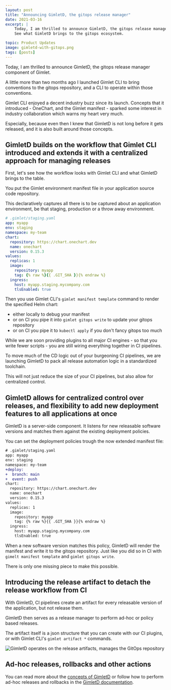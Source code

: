 ```yaml
---
layout: post
title: "Announcing GimletD, the gitops release manager"
date: 2021-03-16
excerpt: |
    Today, I am thrilled to announce GimletD, the gitops release manager component of Gimlet.
    See what GimletD brings to the gitops ecosystem.

topic: Product Updates
image: gimletd-with-gitops.png
tags: [posts]
---
```


Today, I am thrilled to announce GimletD, the gitops release manager component of Gimlet.

A little more than two months ago I launched Gimlet CLI to bring conventions to the gitops repository, and a CLI to operate within those conventions.

Gimlet CLI enjoyed a decent industry buzz since its launch. Concepts that it introduced - OneChart, and the Gimlet manifest - sparked some interest in industry collaboration which warns my heart very much.

Especially, because even then I knew that GimletD is not long before it gets released, and it is also built around those concepts.

## GimletD builds on the workflow that Gimlet CLI introduced and extends it with a centralized approach for managing releases

First, let's see how the workflow looks with Gimlet CLI and what GimletD brings to the table.

You put the Gimlet environment manifest file in your application source code repository.

This declaratively captures all there is to be captured about an application environment, be that staging, production or a throw away environment.

```yaml
# .gimlet/staging.yaml
app: myapp
env: staging
namespace: my-team
chart:
  repository: https://chart.onechart.dev
  name: onechart
  version: 0.15.3
values:
  replicas: 1
  image:
    repository: myapp
    tag: {% raw %}{{ .GIT_SHA }}{% endraw %}
  ingress:
    host: myapp.staging.mycompany.com
    tlsEnabled: true
```

Then you use Gimlet CLI's `gimlet manifest template` command to render the specified Helm chart:
- either locally to debug your manifest
- or on CI you pipe it into `gimlet gitops write` to update your gitops repository
- or on CI you pipe it to `kubectl apply` if you don't fancy gitops too much

While we are soon providing plugins to all major CI engines - so that you write fewer scripts - you are still wiring everything together in CI pipelines.

To move much of the CD logic out of your burgeoning CI pipelines, we are launching GimletD to pack all release automation logic in a standardized toolchain.

This will not just reduce the size of your CI pipelines, but also allow for centralized control.

## GimletD allows for centralized control over releases, and flexibility to add new deployment features to all applications at once

GimletD is a server-side component. It listens for new releasable software versions and matches them against the existing deployment policies.

You can set the deployment policies trough the now extended manifest file:

```diff
# .gimlet/staging.yaml
app: myapp
env: staging
namespace: my-team
+deploy:
+  branch: main
+  event: push
chart:
  repository: https://chart.onechart.dev
  name: onechart
  version: 0.15.3
values:
  replicas: 1
  image:
    repository: myapp
    tag: {% raw %}{{ .GIT_SHA }}{% endraw %}
  ingress:
    host: myapp.staging.mycompany.com
    tlsEnabled: true
```

When a new software version matches this policy, GimletD will render the manifest and write it to the gitops repository.
Just like you did so in CI with `gimelt manifest template` and `gimlet gitops write`.

There is only one missing piece to make this possible.

## Introducing the release artifact to detach the release workflow from CI

With GimletD, CI pipelines create an artifact for every releasable version of the application, but not release them.

GimletD then serves as a release manager to perform ad-hoc or policy based releases.

The artifact itself is a json structure that you can create with our CI plugins, or with Gimlet CLI's `gimlet artifact *` commands.

![GimletD operates on the release artifacts, manages the GitOps repository](/gimletd-with-gitops.png)

## Ad-hoc releases, rollbacks and other actions

You can read more about the [concepts of GimletD](/gimletd/concepts) or follow how to 
perform ad-hoc releases and rollbacks in the [GimletD documentation](/gimletd/on-demand-releases).
